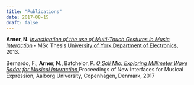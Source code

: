 ```yaml
---
title: "Publications"
date: 2017-08-15
draft: false
---
```






**Arner, N**. [*Investigation of the use of Multi-Touch Gestures in Music Interaction*](http://etheses.whiterose.ac.uk/5312/) **-** MSc Thesis [University of York Department of Electronics](https://www.york.ac.uk/electronics/), 2013.

Bernardo, F., **Arner, N**., Batchelor, P.  [*O Soli Mio: Exploring Millimeter Wave Radar for Musical Interaction* ](http://homes.create.aau.dk/dano/nime17/papers/0054/index.html) Proceedings of New Interfaces for Musical Expression, Aalborg University, Copenhagen, Denmark, 2017
